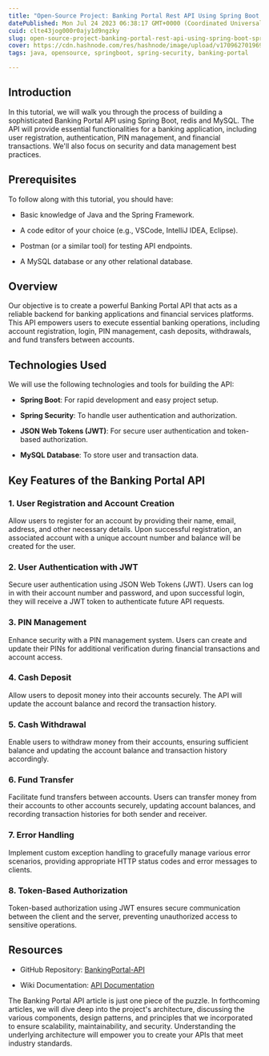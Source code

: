 ```yaml
---
title: "Open-Source Project: Banking Portal Rest API Using Spring Boot & Spring Security"
datePublished: Mon Jul 24 2023 06:38:17 GMT+0000 (Coordinated Universal Time)
cuid: clte43jog000r0ajy1d9ngzky
slug: open-source-project-banking-portal-rest-api-using-spring-boot-spring-security
cover: https://cdn.hashnode.com/res/hashnode/image/upload/v1709627019695/838a754a-1e70-429f-a8fc-d49e307f1648.png
tags: java, opensource, springboot, spring-security, banking-portal

---
```


## Introduction

In this tutorial, we will walk you through the process of building a sophisticated Banking Portal API using Spring Boot, redis and MySQL. The API will provide essential functionalities for a banking application, including user registration, authentication, PIN management, and financial transactions. We'll also focus on security and data management best practices.

## Prerequisites

To follow along with this tutorial, you should have:

* Basic knowledge of Java and the Spring Framework.
    
* A code editor of your choice (e.g., VSCode, IntelliJ IDEA, Eclipse).
    
* Postman (or a similar tool) for testing API endpoints.
    
* A MySQL database or any other relational database.
    

## Overview

Our objective is to create a powerful Banking Portal API that acts as a reliable backend for banking applications and financial services platforms. This API empowers users to execute essential banking operations, including account registration, login, PIN management, cash deposits, withdrawals, and fund transfers between accounts.

## Technologies Used

We will use the following technologies and tools for building the API:

* **Spring Boot**: For rapid development and easy project setup.
    
* **Spring Security**: To handle user authentication and authorization.
    
* **JSON Web Tokens (JWT)**: For secure user authentication and token-based authorization.
    
* **MySQL Database**: To store user and transaction data.
    

## Key Features of the Banking Portal API

### 1\. User Registration and Account Creation

Allow users to register for an account by providing their name, email, address, and other necessary details. Upon successful registration, an associated account with a unique account number and balance will be created for the user.

### 2\. User Authentication with JWT

Secure user authentication using JSON Web Tokens (JWT). Users can log in with their account number and password, and upon successful login, they will receive a JWT token to authenticate future API requests.

### 3\. PIN Management

Enhance security with a PIN management system. Users can create and update their PINs for additional verification during financial transactions and account access.

### 4\. Cash Deposit

Allow users to deposit money into their accounts securely. The API will update the account balance and record the transaction history.

### 5\. Cash Withdrawal

Enable users to withdraw money from their accounts, ensuring sufficient balance and updating the account balance and transaction history accordingly.

### 6\. Fund Transfer

Facilitate fund transfers between accounts. Users can transfer money from their accounts to other accounts securely, updating account balances, and recording transaction histories for both sender and receiver.

### 7\. Error Handling

Implement custom exception handling to gracefully manage various error scenarios, providing appropriate HTTP status codes and error messages to clients.

### 8\. Token-Based Authorization

Token-based authorization using JWT ensures secure communication between the client and the server, preventing unauthorized access to sensitive operations.

## Resources

* GitHub Repository: [BankingPortal-API](https://github.com/abhi9720/BankingPortal-API/)
    
* Wiki Documentation: [API Documentation](https://github.com/abhi9720/BankingPortal-API/wiki)
    

The Banking Portal API article is just one piece of the puzzle. In forthcoming articles, we will dive deep into the project's architecture, discussing the various components, design patterns, and principles that we incorporated to ensure scalability, maintainability, and security. Understanding the underlying architecture will empower you to create your APIs that meet industry standards.